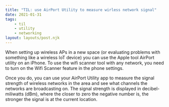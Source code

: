 ```yaml
---
title: "TIL: use AirPort Utility to measure wirless network signal"
date: 2021-01-31
tags:
    - til
    - utility
    - networking
layout: layouts/post.njk
---
```


When setting up wireless APs in a new space (or evaluating problems with something like a wireless IoT device) you can use the Apple tool AirPort utility on an iPhone. To use the wifi scanner tool with any network, you need to turn on the Wifi Scanner feature in the phone settings.

Once you do, you can use your AirPort Utility app to measure the signal strength of wireless networks in the area and see what channels the networks are broadcasting on. The signal strength is displayed in decibel-miliwatts (dBm), where the closer to zero the negative number is, the stronger the signal is at the current location.
